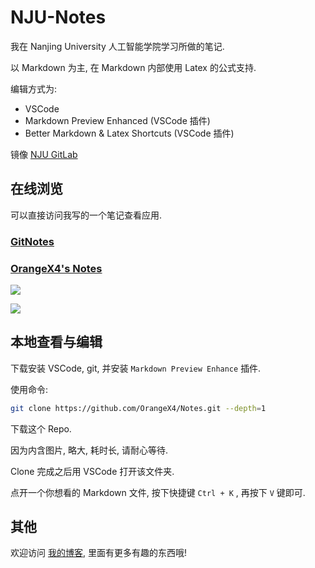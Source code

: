 # NJU-Notes

我在 Nanjing University 人工智能学院学习所做的笔记.

以 Markdown 为主, 在 Markdown 内部使用 Latex 的公式支持.

编辑方式为:

* VSCode
* Markdown Preview Enhanced (VSCode 插件)
* Better Markdown & Latex Shortcuts (VSCode 插件)

镜像 [NJU GitLab](https://git.nju.edu.cn/201300035/NJUAI-Notes)

## 在线浏览

可以直接访问我写的一个笔记查看应用.

### [GitNotes](https://notes.orangex4.cool/)

### [OrangeX4's Notes](https://notes.orangex4.cool/?git=gitlab)

![](https://pic1.zhimg.com/v2-64a8fe27b9dc4a3e6c78ce51309a9c64_b.png)

![](https://pic2.zhimg.com/v2-b1c79c871655824b95d9292d9b508461_b.png)

## 本地查看与编辑

下载安装 VSCode, git, 并安装 `Markdown Preview Enhance` 插件.  

使用命令:

```bash
git clone https://github.com/OrangeX4/Notes.git --depth=1
```

下载这个 Repo.

因为内含图片, 略大, 耗时长, 请耐心等待.

Clone 完成之后用 VSCode 打开该文件夹.

点开一个你想看的 Markdown 文件, 按下快捷键 `Ctrl + K` , 再按下 `V` 键即可.


## 其他

欢迎访问 [我的博客](https://blog.orangex4.cool/), 里面有更多有趣的东西哦!